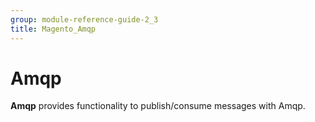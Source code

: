 ```yaml
---
group: module-reference-guide-2_3
title: Magento_Amqp
---
```


# Amqp

**Amqp** provides functionality to publish/consume messages with Amqp.


